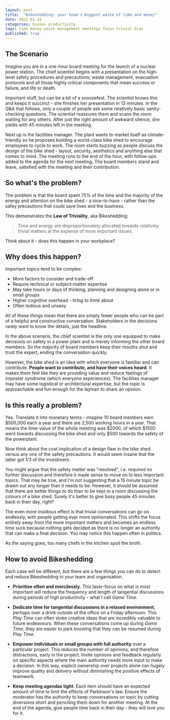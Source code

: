 ```yaml
---
layout: post
title:  "Bikeshedding: your team's biggest waste of time and money"
date: 2022-01-22
categories: biases productivity
tags: time money waste management meetings focus trivial bias
published: true
---
```

## The Scenario
Imagine you are in a one-hour board meeting for the launch of a nuclear power station. The chief scientist begins with a presentation on the high-level safety procedures and precautions; waste management, evacuation protocols and all those highly critical components that mean success or failure, and life or death. 

Important stuff, but can be a bit of a snoozefest. The scientist knows this and keeps it succinct - she finishes her presentation in 13 minutes. In the Q&A that follows, only a couple of people ask some relatively basic sanity-checking questions. The scientist reassures them and scans the room waiting for any others. After just the right amount of awkward silence, she yields with 45 minutes left in the meeting.

Next up is the facilities manager. The plant wants to market itself as climate-friendly so he proposes building a world-class bike shed to encourage employees to cycle to work. The room starts buzzing as people discuss the design of the bike shed - layout, security, aesthetics and anything else that comes to mind. The meeting runs to the end of the hour, with follow-ups added to the agenda for the next meeting. The board members stand and leave, satisfied with the meeting and their contribution.

## So what's the problem?

The problem is that the board spent 75% of the time and the majority of the energy and attention on the bike shed - a nice-to-have - rather than the safey precautions that could save lives and the business.

This demonstrates the **Law of Triviality**, aka Bikeshedding:

> Time and energy are disproportionately allocated towards relatively trivial matters at the expense of more important issues.

Think about it - does this happen in your workplace?

## Why does this happen?

Important topics tend to be complex:
- More factors to consider and trade-off
- Require technical or subject-matter expertise
- May take hours or days of thinking, planning and designing alone or in small groups
- Higher cognitive overhead - tiring to think about
- Often tedious and unsexy

All of these things mean that there are simply fewer people who can be part of a helpful and constructive conversation. Stakeholders in the decisions rarely want to know the details, just the headline. 

In the above scenario, the chief scientist is the only one equipped to make decisions on safety in a power plant and is merely informing the other board members. So the majority of board members keep their mouths shut and trust the expert, ending the conversation quickly.

However, the bike shed is an idea with which everyone is familiar and can contribute. **People want to contribute, and have their voices heard**. It makes them feel like they are providing value and reduce feelings of imposter syndrome (which everyone experiences). The facilities manager may have some logistical or architectural expertise, but the topic is approachable and fun enough for the layman to share an opinion. 

## Is this really a problem?

Yes. Translate it into monetary terms - imagine 10 board members earn $500,000 each a year and there are 2,500 working hours in a year. That means the time-value of the whole meeting was $2000, of which $1500 went towards discussing the bike shed and only $500 towards the safety of the powerplant.

Now think about the cost implication of a design flaw in the bike shed versus any one of the safety precautions. It would seem insane that the latter got 1/3 of the investment.

You might argue that the safety matter was "resolved", i.e. required no further discussion and therefore it made sense to move on to less important topics. That may be true, and I'm not suggesting that a 15 minute topic be drawn out any longer than it needs to be. However, it should be assumed that there are better things to do than to be kept in a room discussing the colours of a bike shed. Surely it's better to give busy people 45 minutes back in their day, right?

The even more insidious effect is that trivial conversations can go on endlessly, with people getting ever more opinionated. This shifts the focus entirely away from the more important matters and becomes an endless time suck because nothing gets decided as there is no longer an authority that can make a final decision. You may notice this happen often in politics.

As the saying goes, too many chefs in the kitchen spoil the broth.

## How to avoid Bikeshedding

Each case will be different, but there are a few things you can do to detect and reduce Bikeshedding in your team and organisation.

- **Prioritise often and mercilessly.** This laser-focus on what is most important will reduce the frequency and length of tangential discussions during periods of high productivity - what I call *Game Time*.

- **Dedicate time for tangential discussions in a relaxed environment**, perhaps over a drink outside of the office on a Friday afternoon. This *Play Time* can often stoke creative ideas that are incredibly valuable to future endeavours. When these conversations come up during *Game Time*, they are easier to park knowing that they can be resumed  during *Play Time*.

- **Empower individuals or small groups with full authority** over a particular project. This reduces the number of opinions, and therefore distractions, early in the project. Invite opinions and feedback regularly on specific aspects where the main authority needs more input to make a decision. In this way, explicit  ownership over projects alone can hugely improve quality and delivery without diminishing the positive effects of teamwork.

- **Keep meeting agendas tight**. Each item should have an expected amount of time to limit the effects of Parkinson's law. Ensure the moderator has the authority to keep conversations on topic by cutting diversions short and penciling them down for another meeting. At the end of the agenda, give people time back in their day - they will love you for it.